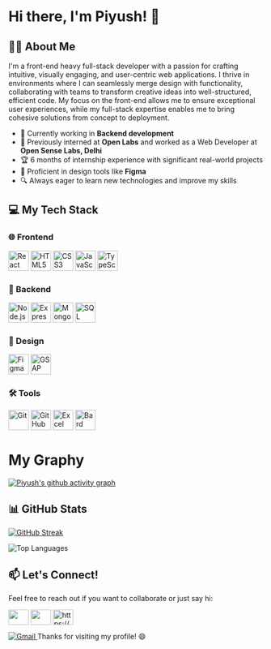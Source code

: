 # Hi there, I'm Piyush! 👋

## 👨‍💻 About Me
I'm a front-end heavy full-stack developer with a passion for crafting intuitive, visually engaging, and user-centric web applications. I thrive in environments where I can seamlessly merge design with functionality, collaborating with teams to transform creative ideas into well-structured, efficient code. My focus on the front-end allows me to ensure exceptional user experiences, while my full-stack expertise enables me to bring cohesive solutions from concept to deployment.

- 🌱 Currently working in **Backend development**
- 💼 Previously interned at **Open Labs** and worked as a Web Developer at **Open Sense Labs, Delhi**
- 🏆 6 months of internship experience with significant real-world projects
- 🎨 Proficient in design tools like **Figma**
- 🔍 Always eager to learn new technologies and improve my skills

## 💻 My Tech Stack

### 🌐 Frontend
<a href="https://reactjs.org/"><img src="https://img.shields.io/badge/React-20232A?style=for-the-badge&logo=react&logoColor=61DAFB" alt="React" height="40"></a>
<a href="https://www.w3.org/html/"><img src="https://img.shields.io/badge/HTML5-E34F26?style=for-the-badge&logo=html5&logoColor=white" alt="HTML5" height="40"></a>
<a href="https://www.w3.org/Style/CSS/"><img src="https://img.shields.io/badge/CSS3-1572B6?style=for-the-badge&logo=css3&logoColor=white" alt="CSS3" height="40"></a>
<a href="https://developer.mozilla.org/en-US/docs/Web/JavaScript"><img src="https://img.shields.io/badge/JavaScript-323330?style=for-the-badge&logo=javascript&logoColor=F7DF1E" alt="JavaScript" height="40"></a>
<a href="https://www.typescriptlang.org/"><img src="https://img.shields.io/badge/TypeScript-007ACC?style=for-the-badge&logo=typescript&logoColor=white" alt="TypeScript" height="40"></a>

### 🔧 Backend
<a href="https://nodejs.org/"><img src="https://img.shields.io/badge/Node.js-43853D?style=for-the-badge&logo=node-dot-js&logoColor=white" alt="Node.js" height="40"></a>
<a href="https://expressjs.com/"><img src="https://img.shields.io/badge/Express.js-404D59?style=for-the-badge" alt="Express" height="40"></a>
<a href="https://mongoosejs.com/"><img src="https://img.shields.io/badge/Mongoose-880000?style=for-the-badge&logo=mongoose&logoColor=white" alt="Mongoose" height="40"></a>
<a href="https://www.mysql.com/"><img src="https://img.shields.io/badge/SQL-4479A1?style=for-the-badge&logo=mysql&logoColor=white" alt="SQL" height="40"></a>

### 🎨 Design
<a href="https://www.figma.com/"><img src="https://img.shields.io/badge/Figma-F24E1E?style=for-the-badge&logo=figma&logoColor=white" alt="Figma" height="40"></a>
<a href="https://greensock.com/gsap/"><img src="https://img.shields.io/badge/GSAP-88CE02?style=for-the-badge&logo=greensock&logoColor=white" alt="GSAP" height="40"></a>

### 🛠️ Tools
<a href="https://git-scm.com/"><img src="https://img.shields.io/badge/Git-F05032?style=for-the-badge&logo=git&logoColor=white" alt="Git" height="40"></a>
<a href="https://github.com/"><img src="https://img.shields.io/badge/GitHub-181717?style=for-the-badge&logo=github&logoColor=white" alt="GitHub" height="40"></a>
<a href="https://www.microsoft.com/en-us/microsoft-365/excel"><img src="https://img.shields.io/badge/Microsoft_Excel-217346?style=for-the-badge&logo=microsoft-excel&logoColor=white" alt="Excel" height="40"></a>
<a href="https://bard.google.com/"><img src="https://img.shields.io/badge/Bard-4285F4?style=for-the-badge&logo=google&logoColor=white" alt="Bard" height="40"></a>



# My Graphy
[![Piyush's github activity graph](https://github-readme-activity-graph.vercel.app/graph?username=piyusss11&theme=chartreuse-dark)](https://github.com/piyusss11/github-readme-activity-graph)

## 📊 GitHub Stats

[![GitHub Streak](https://github-readme-streak-stats.herokuapp.com/?user=piyusss11&theme=radical)](https://git.io/streak-stats)


![Top Languages](https://github-readme-stats.vercel.app/api/top-langs/?username=piyusss11&layout=compact&theme=radical)


## 📫 Let's Connect!
Feel free to reach out if you want to collaborate or just say hi:

<a href="https://www.linkedin.com/in/piyusss11/" target="blank"><img align="center" src="https://raw.githubusercontent.com/rahuldkjain/github-profile-readme-generator/master/src/images/icons/Social/linked-in-alt.svg" height="30" width="40" /></a>
<a href="https://x.com/piyusss11" target="blank"><img align="center" src="https://raw.githubusercontent.com/rahuldkjain/github-profile-readme-generator/master/src/images/icons/Social/twitter.svg" height="30" width="40" /></a>
<a href="https://www.behance.net/https://www.behance.net/piyusss" target="blank"><img align="center" src="https://raw.githubusercontent.com/rahuldkjain/github-profile-readme-generator/master/src/images/icons/Social/behance.svg" alt="https://www.behance.net/piyusss" height="30" width="40" /></a>

<a href="mailto:piyusss11@gmail.com">
    <img src="https://img.shields.io/badge/-Gmail-D14836?style=flat-square&logo=Gmail&logoColor=white" alt="Gmail">
</a>
Thanks for visiting my profile! 😄
